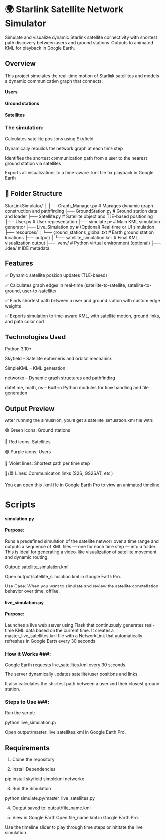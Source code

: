 # 🌍 Starlink Satellite Network Simulator #

Simulate and visualize dynamic Starlink satellite connectivity with shortest path discovery between users and ground stations. Outputs to animated KML for playback in Google Earth.

## Overview ##

This project simulates the real-time motion of Starlink satellites and models a dynamic communication graph that connects:

#### Users

#### Ground stations

#### Satellites

### The simulation:

Calculates satellite positions using Skyfield

Dynamically rebuilds the network graph at each time step

Identifies the shortest communication path from a user to the nearest ground station via satellites

Exports all visualizations to a time-aware .kml file for playback in Google Earth

## 📁 Folder Structure ##

StarLinkSimulator/
│
├── Graph_Manager.py           # Manages dynamic graph construction and pathfinding
├── GroundStation.py           # Ground station data and loader
├── Satellite.py               # Satellite object and TLE-based positioning
├── User.py                    # User representation
├── simulate.py                # Main KML simulation generator
├── Live_Simulation.py         # (Optional) Real-time or UI simulation
├── resources/
│   └── ground_stations_global.txt   # Earth ground station locations
├── output/
│   └── satellite_simulation.kml     # Final KML visualization output
├── .venv/                     # Python virtual environment (optional)
├── .idea/                     # IDE metadata

 ## Features ##
✅ Dynamic satellite position updates (TLE-based)

✅ Calculates graph edges in real-time (satellite-to-satellite, satellite-to-ground, user-to-satellite)

✅ Finds shortest path between a user and ground station with custom edge weights

✅ Exports simulation to time-aware KML, with satellite motion, ground links, and path color cod

## Technologies Used

Python 3.10+

Skyfield – Satellite ephemeris and orbital mechanics

SimpleKML – KML generation

networkx – Dynamic graph structures and pathfinding

datetime, math, os – Built-in Python modules for time handling and file generation

 ## Output Preview

After running the simulation, you'll get a satellite_simulation.kml file with:

🟢 Green icons: Ground stations

🔴 Red icons: Satellites

🟣 Purple icons: Users

🔵 Violet lines: Shortest path per time step

🔴/🟦 Lines: Communication links (S2S, GS2SAT, etc.)

You can open this .kml file in Google Earth Pro to view an animated timeline.

# Scripts #

#### simulation.py ####

#### Purpose:

Runs a predefined simulation of the satellite network over a time range and outputs a sequence of KML files — one for each time step — into a folder. This is ideal for generating a video-like visualization of satellite movement and dynamic routing.

Output: satellite_simulation.kml

Open output/satellite_simulation.kml in Google Earth Pro.

Use Case:
When you want to simulate and review the satellite constellation behavior over time, offline.

#### live_simulation.py ####

#### Purpose:

Launches a live web server using Flask that continuously generates real-time KML data based on the current time. It creates a master_live_satellites.kml file with a NetworkLink that automatically refreshes in Google Earth every 30 seconds.

### How it Works ###:

Google Earth requests live_satellites.kml every 30 seconds.

The server dynamically updates satellite/user positions and links.

It also calculates the shortest path between a user and their closest ground station.

### Steps to Use ###:

Run the script:

python live_simulation.py

Open output/master_live_satellites.kml in Google Earth Pro.

## Requirements ##

1. Clone the repository

2. Install Dependencies

pip install skyfield simplekml networkx

3. Run the Simulation

python simulate.py/master_live_satellites.py

4. Output saved to: output/file_name.kml

5. View in Google Earth
Open file_name.kml in Google Earth Pro.

Use the timeline slider to play through time steps or inititate the live simulation



